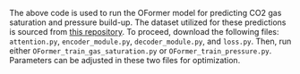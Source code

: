 The above code is used to run the OFormer model for predicting CO2 gas saturation and pressure build-up. The dataset utilized for these predictions is sourced from [this repository](https://github.com/gegewen/ufno/tree/main). To proceed, download the following files: `attention.py`, `encoder_module.py`, `decoder_module.py`, and `loss.py`. Then, run either `OFormer_train_gas_saturation.py` or `OFormer_train_pressure.py`. Parameters can be adjusted in these two files for optimization.

